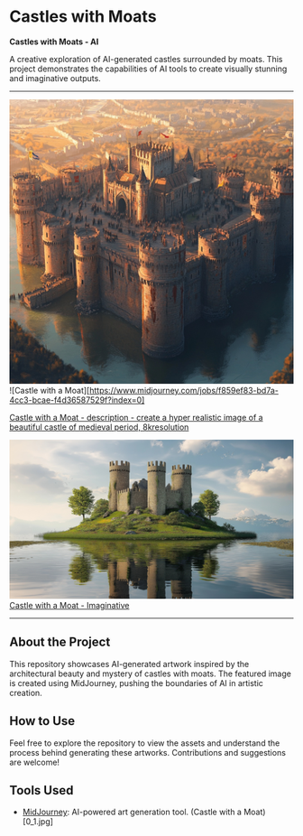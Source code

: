# Castles with Moats
**Castles with Moats - AI**

A creative exploration of AI-generated castles surrounded by moats. This project demonstrates the capabilities of AI tools to create visually stunning and imaginative outputs.

---

![Castle with a Moat](./0_1.jpg)
![Castle with a Moat][https://www.midjourney.com/jobs/f859ef83-bd7a-4cc3-bcae-f4d36587529f?index=0]

[Castle with a Moat - description - create a hyper realistic image of a beautiful castle of medieval period, 8kresolution](https://www.midjourney.com/jobs/813890c1-fba2-4dcd-9252-1227b2658c53?index=0)

![Castle with a Moat](./0-imaginative-castle-with-moat.jpg)
[Castle with a Moat - Imaginative](https://www.midjourney.com/jobs/210ab05f-8d2a-4f29-a2e2-4444aecdb2f8?index=0)

---

## About the Project
This repository showcases AI-generated artwork inspired by the architectural beauty and mystery of castles with moats. The featured image is created using MidJourney, pushing the boundaries of AI in artistic creation.

## How to Use
Feel free to explore the repository to view the assets and understand the process behind generating these artworks. Contributions and suggestions are welcome!

## Tools Used
- [MidJourney](https://www.midjourney.com/): AI-powered art generation tool.
(Castle with a Moat) [0_1.jpg]
